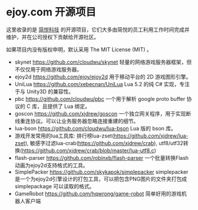ejoy.com 开源项目
===========

这里收录的是 [简悦科技](http://ejoy.com) 的开源项目，它们大多由简悦的员工利用工作时间完成并维护，并在公司授权下贡献给开源社区。

如果项目内没有版权申明，默认采用 The MIT License (MIT) 。

* skynet https://github.com/cloudwu/skynet 轻量的网络游戏服务器框架，但不仅仅用于网络游戏服务器。
* ejoy2d https://github.com/ejoy/ejoy2d 用于移动平台的 2D 游戏图形引擎。
* UniLua https://github.com/xebecnan/UniLua Lua 5.2 的纯 C# 实现，专注于与 Unity3D 的兼容性。
* pbc https://github.com/cloudwu/pbc 一个用于解析 google proto buffer 协议的 C 库，且提供了 Lua 绑定。
* goscon https://github.com/xjdrew/goscon 一个独立网关程序，用于实现断线重连协议。可以让业务服务器忽略连接重建的细节。
* lua-bson https://github.com/cloudwu/lua-bson Lua 版的 bson 库。
* 游戏开发常用的lua工具库: 排行榜lua-zset(https://github.com/xjdrew/lua-zset), 敏感字过滤lua-crab(https://github.com/xjdrew/crab), utf8/utf32转换(https://github.com/xjdrew/crab/blob/master/lua-utf8.c)
* flash-parser https://github.com/robinxb/flash-parser 一个批量转换Flash动画为ejoy2d支持格式的工具。
* SimplePacker https://github.com/skykapok/simplepacker simplepacker是一个为ejoy2d引擎设计的打包工具，可以把包含PNG图片的文件夹打包成 simplepackage 可以读取的格式。
* GameRobot https://github.com/hqwrong/game-robot 简单好用的游戏机器人客户端

